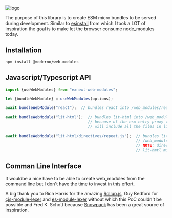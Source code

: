 ![logo](https://github.com/glromeo/moderno/blob/main/@moderno/web-modules/logo.svg)

The purpose of this library is to create ESM micro bundles to be served during development.
Similar to [esinstall](https://www.npmjs.com/package/esinstall) from which I took a LOT of inspiration the goal is to
make let the browser consume node_modules today.

## Installation

```
npm install @moderno/web-modules
```

## Javascript/Typescript API

```typescript
import {useWebModules} from "exnext-web-modules";

let {bundleWebModule} = useWebModules(options);

await bundleWebModule("react");  // bundles react into /web_modules/react.js

await bundleWebModule("lit-html");  // bundles lit-html into /web_modules/lit-html.js
                                    // because of the esm entry proxy this micro-bundle 
                                    // will include all the files in lib

await bundleWebModule("lit-html/directives/repeat.js");  // bundles lit-html/directives/repeat into 
                                                         // /web_modules/lit-html/directives/repeat.js
                                                         // NOTE: directives are not part of 
                                                         // lit-hmtl micro-bundle
```

## Comman Line Interface
It wouldbe a nice have to be able to create web_modules from the command line but I don't have the time to invest in this effort. 


A big thank you to Rich Harris for the amazing [Rollup.js](https://rollupjs.org), Guy Bedford for [cjs-module-lexer](https://github.com/guybedford/cjs-module-lexer)
and [es-module-lexer](https://github.com/guybedford/ed-module-lexer) without which this PoC couldn't be possible 
and Fred K. Schott because [Snowpack](https://www.snowpack.dev/) has been a great source of inspiration.
